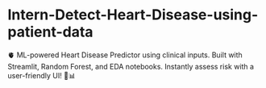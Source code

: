 # Intern-Detect-Heart-Disease-using-patient-data
🫀 ML-powered Heart Disease Predictor using clinical inputs. Built with Streamlit, Random Forest, and EDA notebooks. Instantly assess risk with a user-friendly UI! 🚀📊
